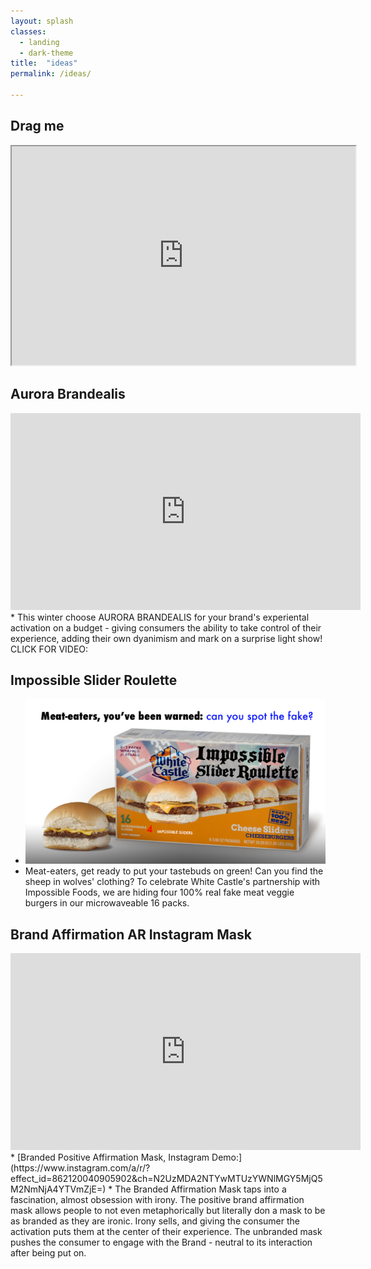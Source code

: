 ```yaml
---
layout: splash
classes:
  - landing
  - dark-theme
title:  "ideas"
permalink: /ideas/

---
```


## Drag me


<iframe src="https://benpercifield.github.io/DragBen.html" width="550" height="350"></iframe>

## Aurora Brandealis
<iframe width="560" height="315" src="https://www.youtube.com/embed/FwwQmDsgi1g" frameborder="0" allow="accelerometer; autoplay; encrypted-media; gyroscope; picture-in-picture" allowfullscreen></iframe> 
* This winter choose AURORA BRANDEALIS for your brand's experiental activation on a budget - giving consumers the ability to take control of their experience, adding their own dyanimism and mark on a surprise light show! CLICK FOR VIDEO:

## Impossible Slider Roulette 
* ![alt text](https://raw.githubusercontent.com/benpercifield/benpercifield.github.io/master/images/meatroulette.jpg "Meat Roulette")
* Meat-eaters, get ready to put your tastebuds on green! Can you find the sheep in wolves' clothing? To celebrate White Castle's partnership with Impossible Foods, we are hiding four 100% real fake meat veggie burgers in our microwaveable 16 packs. 

## Brand Affirmation AR Instagram Mask
<iframe width="560" height="315" src="https://www.youtube.com/embed/TkFDli6fIz0" frameborder="0" allow="accelerometer; autoplay; encrypted-media; gyroscope; picture-in-picture" allowfullscreen></iframe>
* [Branded Positive Affirmation Mask, Instagram Demo:](https://www.instagram.com/a/r/?effect_id=862120040905902&ch=N2UzMDA2NTYwMTUzYWNlMGY5MjQ5M2NmNjA4YTVmZjE=)
* The Branded Affirmation Mask taps into a fascination, almost obsession with irony. The positive brand affirmation mask allows people to not even metaphorically but literally don a mask to be as branded as they are ironic. Irony sells, and giving the consumer the activation puts them at the center of their experience. The unbranded mask pushes the consumer to engage with the Brand - neutral to its interaction after being put on.
